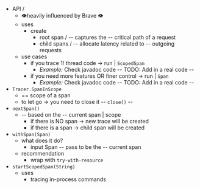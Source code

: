 * API /
  * 👁️heavily influenced by Brave 👁️
  * uses
    * create
      * root span / -- captures the -- critical path of a request
      * child spans / -- allocate latency related to -- outgoing requests
  * use cases
    * if you trace 1! thread code -> run | `ScopedSpan`
      * _Example:_ Check javadoc code -- TODO: Add in a real code --
    * if you need more features OR finer control -> run | `Span`
      * _Example:_ Check javadoc code -- TODO: Add in a real code --
* `Tracer.SpanInScope`
  * == scope of a span
  * to let go -> you need to close it -- `close()` --
* `nextSpan()`
  * -- based on the -- current span | scope
    * if there is NO span -> new trace will be created
    * if there is a span -> child span will be created
* `withSpan(Span)`
  * what does it do?
    * input Span -- pass to be the -- current span
  * recommendation
    * wrap with `try-with-resource`
* `startScopedSpan(String)`
  * uses
    * tracing in-process commands